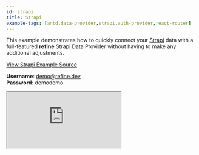 ```yaml
---
id: strapi
title: Strapi
example-tags: [antd,data-provider,strapi,auth-provider,react-router]
---
```


This example demonstrates how to quickly connect your [Strapi](https://strapi.io/) data with a full-featured **refine** Strapi Data Provider without having to make any additional adjustments.

[View Strapi Example Source](https://github.com/pankod/refine/tree/master/examples/dataProvider/strapi)

**Username**: demo@refine.dev  
**Password**: demodemo

<iframe loading="lazy" src="https://stackblitz.com//github/pankod/refine/tree/master/examples/dataProvider/strapi?embed=1&view=preview&theme=dark&preset=node"
    style={{width: "100%", height:"80vh", border: "0px", borderRadius: "8px", overflow:"hidden"}}
    title="refine-strapi-example"
></iframe>

